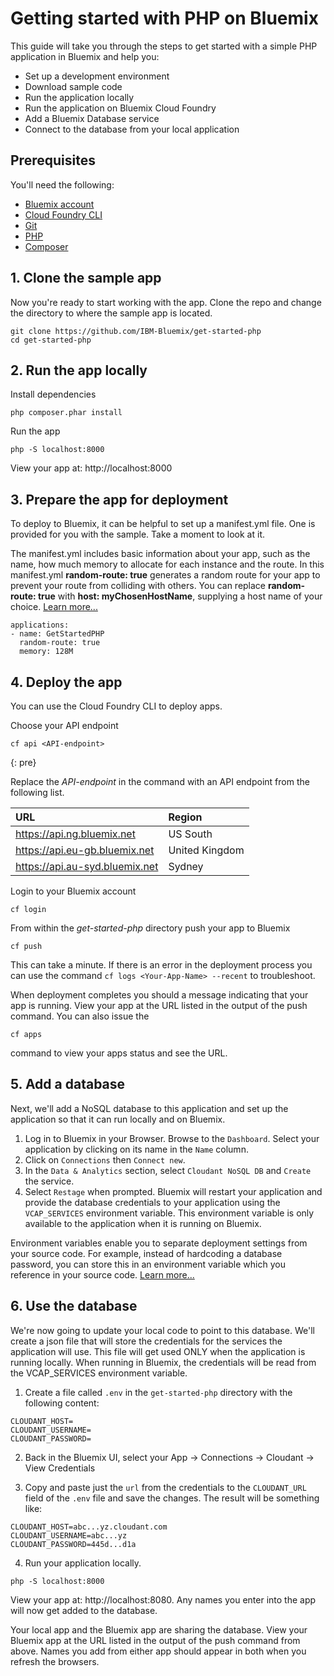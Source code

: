 # Getting started with PHP on Bluemix

This guide will take you through the steps to get started with a simple PHP application in Bluemix and help you:
- Set up a development environment
- Download sample code
- Run the application locally
- Run the application on Bluemix Cloud Foundry
- Add a Bluemix Database service
- Connect to the database from your local application

## Prerequisites

You'll need the following:
* [Bluemix account](https://console.ng.bluemix.net/registration/)
* [Cloud Foundry CLI](https://github.com/cloudfoundry/cli#downloads)
* [Git](https://git-scm.com/downloads)
* [PHP](http://php.net/downloads.php)
* [Composer](https://getcomposer.org/download/)

## 1. Clone the sample app

Now you're ready to start working with the app. Clone the repo and change the directory to where the sample app is located.
  ```
git clone https://github.com/IBM-Bluemix/get-started-php
cd get-started-php
  ```

## 2. Run the app locally

Install dependencies
```
php composer.phar install
```

Run the app
  ```
php -S localhost:8000
  ```

View your app at: http://localhost:8000

## 3. Prepare the app for deployment

To deploy to Bluemix, it can be helpful to set up a manifest.yml file. One is provided for you with the sample. Take a moment to look at it.

The manifest.yml includes basic information about your app, such as the name, how much memory to allocate for each instance and the route. In this manifest.yml **random-route: true** generates a random route for your app to prevent your route from colliding with others.  You can replace **random-route: true** with **host: myChosenHostName**, supplying a host name of your choice. [Learn more...](/docs/manageapps/depapps.html#appmanifest)
 ```
 applications:
 - name: GetStartedPHP
   random-route: true
   memory: 128M
 ```

## 4. Deploy the app

You can use the Cloud Foundry CLI to deploy apps.

Choose your API endpoint
   ```
cf api <API-endpoint>
   ```
   {: pre}

Replace the *API-endpoint* in the command with an API endpoint from the following list.

|URL                             |Region          |
|:-------------------------------|:---------------|
| https://api.ng.bluemix.net     | US South       |
| https://api.eu-gb.bluemix.net  | United Kingdom |
| https://api.au-syd.bluemix.net | Sydney         |

Login to your Bluemix account

   ```
cf login
   ```

From within the *get-started-php* directory push your app to Bluemix
   ```
cf push
   ```

This can take a minute. If there is an error in the deployment process you can use the command `cf logs <Your-App-Name> --recent` to troubleshoot.

When deployment completes you should a message indicating that your app is running.  View your app at the URL listed in the output of the push command.  You can also issue the
  ```
cf apps
  ```
command to view your apps status and see the URL.

## 5. Add a database

Next, we'll add a NoSQL database to this application and set up the application so that it can run locally and on Bluemix.

1. Log in to Bluemix in your Browser. Browse to the `Dashboard`. Select your application by clicking on its name in the `Name` column.
2. Click on `Connections` then `Connect new`.
3. In the `Data & Analytics` section, select `Cloudant NoSQL DB` and `Create` the service.
4. Select `Restage` when prompted. Bluemix will restart your application and provide the database credentials to your application using the `VCAP_SERVICES` environment variable. This environment variable is only available to the application when it is running on Bluemix.

Environment variables enable you to separate deployment settings from your source code. For example, instead of hardcoding a database password, you can store this in an environment variable which you reference in your source code. [Learn more...](/docs/manageapps/depapps.html#app_env)

## 6. Use the database

We're now going to update your local code to point to this database. We'll create a json file that will store the credentials for the services the application will use. This file will get used ONLY when the application is running locally. When running in Bluemix, the credentials will be read from the VCAP_SERVICES environment variable.

1. Create a file called `.env` in the `get-started-php` directory with the following content:
  ```
  CLOUDANT_HOST=
  CLOUDANT_USERNAME=
  CLOUDANT_PASSWORD=
  ```

2. Back in the Bluemix UI, select your App -> Connections -> Cloudant -> View Credentials

3. Copy and paste just the `url` from the credentials to the `CLOUDANT_URL` field of the `.env` file and save the changes.  The result will be something like:
  ```
  CLOUDANT_HOST=abc...yz.cloudant.com
  CLOUDANT_USERNAME=abc...yz
  CLOUDANT_PASSWORD=445d...d1a
  ```

4. Run your application locally.
  ```
php -S localhost:8000
  ```

View your app at: http://localhost:8080. Any names you enter into the app will now get added to the database.

Your local app and  the Bluemix app are sharing the database.  View your Bluemix app at the URL listed in the output of the push command from above.  Names you add from either app should appear in both when you refresh the browsers.
